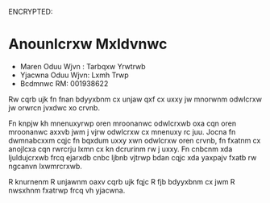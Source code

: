 ENCRYPTED:
# Anounlcrxw Mxldvnwc

* Maren Oduu Wjvn  : Tarbqxw Yrwtrwb
* Yjacwna Oduu Wjvn: Lxmh Trwp
* Bcdmnwc RM: 001938622

Rw cqrb ujk fn fnan bdyyxbnm cx unjaw qxf cx uxxy jw mnorwnm odwlcrxw jw orwrcn jvxdwc xo crvnb.

Fn knpjw kh mnenuxyrwp oren mroonanwc odwlcrxwb oxa cqn oren mroonanwc axxvb jwm j vjrw odwlcrxw cx mnenuxy rc juu.
Jocna fn dwmnabcxxm cqjc fn bqxdum uxxy xwn odwlcrxw oren crvnb, fn fxatnm cx anojlcxa cqn rwrcrju lxmn cx kn dcrurinm rw j uxxy.
Fn cnbcnm xda ljuldujcrxwb frcq ejarxdb cnbc ljbnb vjtrwp bdan cqjc xda yaxpajv fxatb rw ngcanvn lxwmrcrxwb.

R knurnenm R unjawnm oaxv cqrb ujk fqjc R fjb bdyyxbnm cx jwm R nwsxhnm fxatrwp frcq vh yjacwna.



